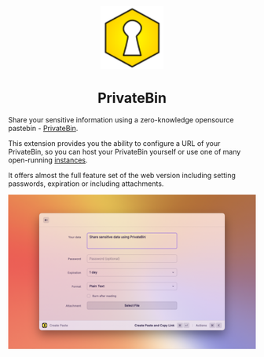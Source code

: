 <p align="center">
  <img src="./media/logo.svg" width="128">
  <h1 align="center">PrivateBin</h1>
</p>

Share your sensitive information using a zero-knowledge opensource pastebin - [PrivateBin](https://privatebin.info/).

This extension provides you the ability to configure a URL of your PrivateBin,
so you can host your PrivateBin yourself or use one of many open-running [instances](https://privatebin.info/directory/). 

It offers almost the full feature set of the web version including setting passwords,
expiration or including attachments.

![PrivateBin extension screenshot](./metadata/privatebin-1.png)
